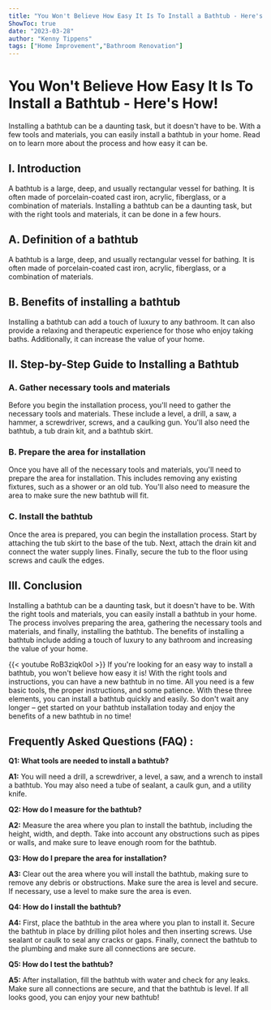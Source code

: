 ```yaml
---
title: "You Won't Believe How Easy It Is To Install a Bathtub - Here's How!"
ShowToc: true 
date: "2023-03-28"
author: "Kenny Tippens" 
tags: ["Home Improvement","Bathroom Renovation"]
---
```

# You Won't Believe How Easy It Is To Install a Bathtub - Here's How!

Installing a bathtub can be a daunting task, but it doesn't have to be. With a few tools and materials, you can easily install a bathtub in your home. Read on to learn more about the process and how easy it can be.

## I. Introduction

A bathtub is a large, deep, and usually rectangular vessel for bathing. It is often made of porcelain-coated cast iron, acrylic, fiberglass, or a combination of materials. Installing a bathtub can be a daunting task, but with the right tools and materials, it can be done in a few hours.

## A. Definition of a bathtub

A bathtub is a large, deep, and usually rectangular vessel for bathing. It is often made of porcelain-coated cast iron, acrylic, fiberglass, or a combination of materials.

## B. Benefits of installing a bathtub

Installing a bathtub can add a touch of luxury to any bathroom. It can also provide a relaxing and therapeutic experience for those who enjoy taking baths. Additionally, it can increase the value of your home.

## II. Step-by-Step Guide to Installing a Bathtub

### A. Gather necessary tools and materials

Before you begin the installation process, you'll need to gather the necessary tools and materials. These include a level, a drill, a saw, a hammer, a screwdriver, screws, and a caulking gun. You'll also need the bathtub, a tub drain kit, and a bathtub skirt.

### B. Prepare the area for installation

Once you have all of the necessary tools and materials, you'll need to prepare the area for installation. This includes removing any existing fixtures, such as a shower or an old tub. You'll also need to measure the area to make sure the new bathtub will fit.

### C. Install the bathtub

Once the area is prepared, you can begin the installation process. Start by attaching the tub skirt to the base of the tub. Next, attach the drain kit and connect the water supply lines. Finally, secure the tub to the floor using screws and caulk the edges.

## III. Conclusion

Installing a bathtub can be a daunting task, but it doesn't have to be. With the right tools and materials, you can easily install a bathtub in your home. The process involves preparing the area, gathering the necessary tools and materials, and finally, installing the bathtub. The benefits of installing a bathtub include adding a touch of luxury to any bathroom and increasing the value of your home.

{{< youtube RoB3ziqk0oI >}} 
If you're looking for an easy way to install a bathtub, you won't believe how easy it is! With the right tools and instructions, you can have a new bathtub in no time. All you need is a few basic tools, the proper instructions, and some patience. With these three elements, you can install a bathtub quickly and easily. So don't wait any longer – get started on your bathtub installation today and enjoy the benefits of a new bathtub in no time!

## Frequently Asked Questions (FAQ) :
**Q1: What tools are needed to install a bathtub?**

**A1:** You will need a drill, a screwdriver, a level, a saw, and a wrench to install a bathtub. You may also need a tube of sealant, a caulk gun, and a utility knife. 

**Q2: How do I measure for the bathtub?**

**A2:** Measure the area where you plan to install the bathtub, including the height, width, and depth. Take into account any obstructions such as pipes or walls, and make sure to leave enough room for the bathtub. 

**Q3: How do I prepare the area for installation?**

**A3:** Clear out the area where you will install the bathtub, making sure to remove any debris or obstructions. Make sure the area is level and secure. If necessary, use a level to make sure the area is even. 

**Q4: How do I install the bathtub?**

**A4:** First, place the bathtub in the area where you plan to install it. Secure the bathtub in place by drilling pilot holes and then inserting screws. Use sealant or caulk to seal any cracks or gaps. Finally, connect the bathtub to the plumbing and make sure all connections are secure. 

**Q5: How do I test the bathtub?**

**A5:** After installation, fill the bathtub with water and check for any leaks. Make sure all connections are secure, and that the bathtub is level. If all looks good, you can enjoy your new bathtub!





